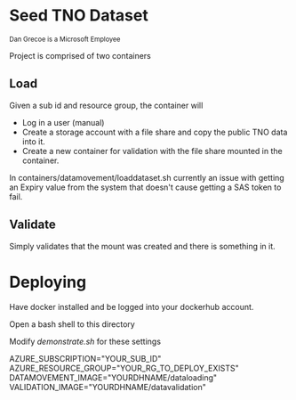 # Seed TNO Dataset
<sub>Dan Grecoe is a Microsoft Employee</sub>

Project is comprised of two containers

## Load
Given a sub id and resource group, the container will
- Log in a user (manual)
- Create a storage account with a file share and copy the public TNO data into it.
- Create a new container for validation with the file share mounted in the container.

<NOTE> In containers/datamovement/loaddataset.sh currently an issue with getting an Expiry value from the system that doesn't cause getting a SAS token to fail. 

## Validate
Simply validates that the mount was created and there is something in it. 

# Deploying
Have docker installed and be logged into your dockerhub account. 

Open a bash shell to this directory

Modify *demonstrate.sh* for these settings

AZURE_SUBSCRIPTION="YOUR_SUB_ID"
AZURE_RESOURCE_GROUP="YOUR_RG_TO_DEPLOY_EXISTS"
DATAMOVEMENT_IMAGE="YOURDHNAME/dataloading"
VALIDATION_IMAGE="YOURDHNAME/datavalidation"